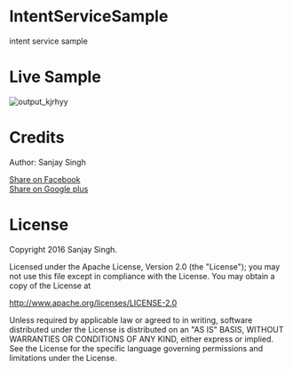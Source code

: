 # IntentServiceSample
intent service sample

<h1>Live Sample</h1>

![output_kjrhyy](https://cloud.githubusercontent.com/assets/12843976/15467478/6cfd7d86-20fc-11e6-991c-77ff2fe07d86.gif)

<h1>Credits</h1>

Author: Sanjay Singh 

<a href="http://www.facebook.com/sharer.php?u=https://github.com/SamsetDev/IntentServiceSample" class="socialBtn socialBtn--facebook">Share on Facebook</a><br>
<a href="https://plus.google.com/share?url=https://github.com/SamsetDev/IntentServiceSample" class="socialBtn socialBtn--facebook">Share on Google plus</a>

<h1>License</h1>

Copyright 2016 Sanjay Singh.

Licensed under the Apache License, Version 2.0 (the "License");
you may not use this file except in compliance with the License.
You may obtain a copy of the License at

   http://www.apache.org/licenses/LICENSE-2.0

Unless required by applicable law or agreed to in writing, software
distributed under the License is distributed on an "AS IS" BASIS,
WITHOUT WARRANTIES OR CONDITIONS OF ANY KIND, either express or implied.
See the License for the specific language governing permissions and
limitations under the License.
